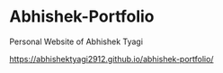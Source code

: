 # Abhishek-Portfolio

Personal Website of Abhishek Tyagi

https://abhishektyagi2912.github.io/abhishek-portfolio/
